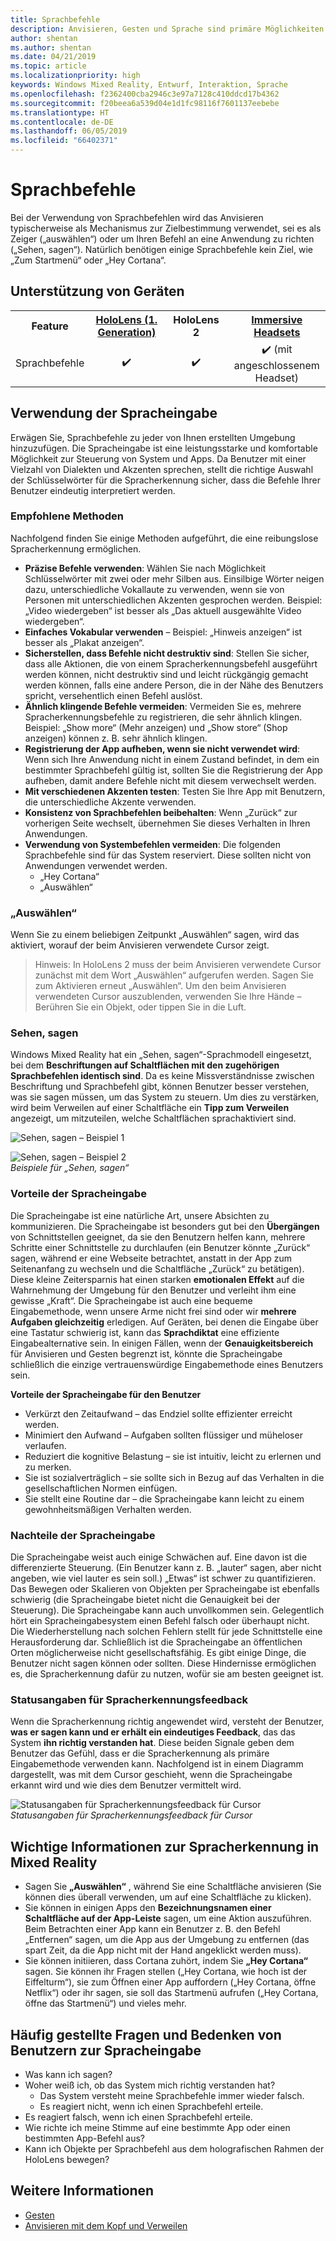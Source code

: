 ```yaml
---
title: Sprachbefehle
description: Anvisieren, Gesten und Sprache sind primäre Möglichkeiten zur Interaktion für die HoloLens. Dieser Artikel bietet eine durchdachte Anleitung zum Sprachentwurf.
author: shentan
ms.author: shentan
ms.date: 04/21/2019
ms.topic: article
ms.localizationpriority: high
keywords: Windows Mixed Reality, Entwurf, Interaktion, Sprache
ms.openlocfilehash: f2362400cba2946c3e97a7128c410ddcd17b4362
ms.sourcegitcommit: f20beea6a539d04e1d1fc98116f7601137eebebe
ms.translationtype: HT
ms.contentlocale: de-DE
ms.lasthandoff: 06/05/2019
ms.locfileid: "66402371"
---
```

# <a name="voice-commanding"></a>Sprachbefehle

Bei der Verwendung von Sprachbefehlen wird das Anvisieren typischerweise als Mechanismus zur Zielbestimmung verwendet, sei es als Zeiger („auswählen“) oder um Ihren Befehl an eine Anwendung zu richten („Sehen, sagen“). Natürlich benötigen einige Sprachbefehle kein Ziel, wie „Zum Startmenü“ oder „Hey Cortana“.


## <a name="device-support"></a>Unterstützung von Geräten

<table>
<tr>
<th>Feature</th><th style="width:150px"> <a href="hololens-hardware-details.md">HoloLens (1. Generation)</a></th><th style="width:150px">HoloLens 2</th><th style="width:150px"> <a href="immersive-headset-hardware-details.md">Immersive Headsets</a></th>
</tr><tr>
<td>Sprachbefehle</td><td style="text-align: center;"> ✔️</td><td style="text-align: center;"> ✔️</td><td style="text-align: center;"> ✔️ (mit angeschlossenem Headset)</td>
</tr>
</table>



## <a name="how-to-use-voice"></a>Verwendung der Spracheingabe

Erwägen Sie, Sprachbefehle zu jeder von Ihnen erstellten Umgebung hinzuzufügen. Die Spracheingabe ist eine leistungsstarke und komfortable Möglichkeit zur Steuerung von System und Apps. Da Benutzer mit einer Vielzahl von Dialekten und Akzenten sprechen, stellt die richtige Auswahl der Schlüsselwörter für die Spracherkennung sicher, dass die Befehle Ihrer Benutzer eindeutig interpretiert werden.

### <a name="best-practices"></a>Empfohlene Methoden

Nachfolgend finden Sie einige Methoden aufgeführt, die eine reibungslose Spracherkennung ermöglichen.
* **Präzise Befehle verwenden**: Wählen Sie nach Möglichkeit Schlüsselwörter mit zwei oder mehr Silben aus. Einsilbige Wörter neigen dazu, unterschiedliche Vokallaute zu verwenden, wenn sie von Personen mit unterschiedlichen Akzenten gesprochen werden. Beispiel: „Video wiedergeben“ ist besser als „Das aktuell ausgewählte Video wiedergeben“.
* **Einfaches Vokabular verwenden** – Beispiel: „Hinweis anzeigen“ ist besser als „Plakat anzeigen“.
* **Sicherstellen, dass Befehle nicht destruktiv sind**: Stellen Sie sicher, dass alle Aktionen, die von einem Spracherkennungsbefehl ausgeführt werden können, nicht destruktiv sind und leicht rückgängig gemacht werden können, falls eine andere Person, die in der Nähe des Benutzers spricht, versehentlich einen Befehl auslöst.
* **Ähnlich klingende Befehle vermeiden**: Vermeiden Sie es, mehrere Spracherkennungsbefehle zu registrieren, die sehr ähnlich klingen. Beispiel: „Show more“ (Mehr anzeigen) und „Show store“ (Shop anzeigen) können z. B. sehr ähnlich klingen.
* **Registrierung der App aufheben, wenn sie nicht verwendet wird**: Wenn sich Ihre Anwendung nicht in einem Zustand befindet, in dem ein bestimmter Sprachbefehl gültig ist, sollten Sie die Registrierung der App aufheben, damit andere Befehle nicht mit diesem verwechselt werden.
* **Mit verschiedenen Akzenten testen**: Testen Sie Ihre App mit Benutzern, die unterschiedliche Akzente verwenden.
* **Konsistenz von Sprachbefehlen beibehalten**: Wenn „Zurück“ zur vorherigen Seite wechselt, übernehmen Sie dieses Verhalten in Ihren Anwendungen.
* **Verwendung von Systembefehlen vermeiden**: Die folgenden Sprachbefehle sind für das System reserviert. Diese sollten nicht von Anwendungen verwendet werden.
   * „Hey Cortana“
   * „Auswählen“

### <a name="select"></a>„Auswählen“

Wenn Sie zu einem beliebigen Zeitpunkt „Auswählen“ sagen, wird das aktiviert, worauf der beim Anvisieren verwendete Cursor zeigt. 

>Hinweis: In HoloLens 2 muss der beim Anvisieren verwendete Cursor zunächst mit dem Wort „Auswählen“ aufgerufen werden. Sagen Sie zum Aktivieren erneut „Auswählen“. Um den beim Anvisieren verwendeten Cursor auszublenden, verwenden Sie Ihre Hände – Berühren Sie ein Objekt, oder tippen Sie in die Luft. 

### <a name="see-it-say-it"></a>Sehen, sagen

Windows Mixed Reality hat ein „Sehen, sagen“-Sprachmodell eingesetzt, bei dem **Beschriftungen auf Schaltflächen mit den zugehörigen Sprachbefehlen identisch sind**. Da es keine Missverständnisse zwischen Beschriftung und Sprachbefehl gibt, können Benutzer besser verstehen, was sie sagen müssen, um das System zu steuern. Um dies zu verstärken, wird beim Verweilen auf einer Schaltfläche ein **Tipp zum Verweilen** angezeigt, um mitzuteilen, welche Schaltflächen sprachaktiviert sind.


![Sehen, sagen – Beispiel 1](images/voice-seeitsayit1-640px.jpg)

![Sehen, sagen – Beispiel 2](images/voice-seeitsayit2-640px.jpg)<br>
*Beispiele für „Sehen, sagen“*

### <a name="voices-strengths"></a>Vorteile der Spracheingabe

Die Spracheingabe ist eine natürliche Art, unsere Absichten zu kommunizieren. Die Spracheingabe ist besonders gut bei den **Übergängen** von Schnittstellen geeignet, da sie den Benutzern helfen kann, mehrere Schritte einer Schnittstelle zu durchlaufen (ein Benutzer könnte „Zurück“ sagen, während er eine Webseite betrachtet, anstatt in der App zum Seitenanfang zu wechseln und die Schaltfläche „Zurück“ zu betätigen). Diese kleine Zeitersparnis hat einen starken **emotionalen Effekt** auf die Wahrnehmung der Umgebung für den Benutzer und verleiht ihm eine gewisse „Kraft“. Die Spracheingabe ist auch eine bequeme Eingabemethode, wenn unsere Arme nicht frei sind oder wir **mehrere Aufgaben gleichzeitig** erledigen. Auf Geräten, bei denen die Eingabe über eine Tastatur schwierig ist, kann das **Sprachdiktat** eine effiziente Eingabealternative sein. In einigen Fällen, wenn der **Genauigkeitsbereich** für Anvisieren und Gesten begrenzt ist, könnte die Spracheingabe schließlich die einzige vertrauenswürdige Eingabemethode eines Benutzers sein.

**Vorteile der Spracheingabe für den Benutzer**
* Verkürzt den Zeitaufwand – das Endziel sollte effizienter erreicht werden.
* Minimiert den Aufwand – Aufgaben sollten flüssiger und müheloser verlaufen.
* Reduziert die kognitive Belastung – sie ist intuitiv, leicht zu erlernen und zu merken.
* Sie ist sozialverträglich – sie sollte sich in Bezug auf das Verhalten in die gesellschaftlichen Normen einfügen.
* Sie stellt eine Routine dar – die Spracheingabe kann leicht zu einem gewohnheitsmäßigen Verhalten werden.

### <a name="voices-weaknesses"></a>Nachteile der Spracheingabe

Die Spracheingabe weist auch einige Schwächen auf. Eine davon ist die differenzierte Steuerung. (Ein Benutzer kann z. B. „lauter“ sagen, aber nicht angeben, wie viel lauter es sein soll.) „Etwas“ ist schwer zu quantifizieren. Das Bewegen oder Skalieren von Objekten per Spracheingabe ist ebenfalls schwierig (die Spracheingabe bietet nicht die Genauigkeit bei der Steuerung). Die Spracheingabe kann auch unvollkommen sein. Gelegentlich hört ein Spracheingabesystem einen Befehl falsch oder überhaupt nicht. Die Wiederherstellung nach solchen Fehlern stellt für jede Schnittstelle eine Herausforderung dar. Schließlich ist die Spracheingabe an öffentlichen Orten möglicherweise nicht gesellschaftsfähig. Es gibt einige Dinge, die Benutzer nicht sagen können oder sollten. Diese Hindernisse ermöglichen es, die Spracherkennung dafür zu nutzen, wofür sie am besten geeignet ist.

### <a name="voice-feedback-states"></a>Statusangaben für Spracherkennungsfeedback

Wenn die Spracherkennung richtig angewendet wird, versteht der Benutzer, **was er sagen kann und er erhält ein eindeutiges Feedback**, das das System **ihn richtig verstanden hat**. Diese beiden Signale geben dem Benutzer das Gefühl, dass er die Spracherkennung als primäre Eingabemethode verwenden kann. Nachfolgend ist in einem Diagramm dargestellt, was mit dem Cursor geschieht, wenn die Spracheingabe erkannt wird und wie dies dem Benutzer vermittelt wird.

![Statusangaben für Spracherkennungsfeedback für Cursor](images/voicefeedbackstates.png)<br>
*Statusangaben für Spracherkennungsfeedback für Cursor*

## <a name="top-things-users-should-know-about-speech-in-mixed-reality"></a>Wichtige Informationen zur Spracherkennung in Mixed Reality
* Sagen Sie **„Auswählen“** , während Sie eine Schaltfläche anvisieren (Sie können dies überall verwenden, um auf eine Schaltfläche zu klicken).
* Sie können in einigen Apps den **Bezeichnungsnamen einer Schaltfläche auf der App-Leiste** sagen, um eine Aktion auszuführen. Beim Betrachten einer App kann ein Benutzer z. B. den Befehl „Entfernen“ sagen, um die App aus der Umgebung zu entfernen (das spart Zeit, da die App nicht mit der Hand angeklickt werden muss).
* Sie können initiieren, dass Cortana zuhört, indem Sie **„Hey Cortana“** sagen. Sie können ihr Fragen stellen („Hey Cortana, wie hoch ist der Eiffelturm“), sie zum Öffnen einer App auffordern („Hey Cortana, öffne Netflix“) oder ihr sagen, sie soll das Startmenü aufrufen („Hey Cortana, öffne das Startmenü“) und vieles mehr.

## <a name="common-questions-and-concerns-users-have-about-voice"></a>Häufig gestellte Fragen und Bedenken von Benutzern zur Spracheingabe
* Was kann ich sagen?
* Woher weiß ich, ob das System mich richtig verstanden hat?
   * Das System versteht meine Sprachbefehle immer wieder falsch.
   * Es reagiert nicht, wenn ich einen Sprachbefehl erteile.
* Es reagiert falsch, wenn ich einen Sprachbefehl erteile.
* Wie richte ich meine Stimme auf eine bestimmte App oder einen bestimmten App-Befehl aus?
* Kann ich Objekte per Sprachbefehl aus dem holografischen Rahmen der HoloLens bewegen?

## <a name="see-also"></a>Weitere Informationen
* [Gesten](gestures.md)
* [Anvisieren mit dem Kopf und Verweilen](gaze-and-dwell.md)
